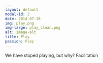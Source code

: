 ```yaml
---
layout: default
modal-id: 3
date: 2014-07-16
img: play.png
img-large: play_clean.png
alt: image-alt
title: Play
passion: Play
---
```

We have stoped playing, but why?
Facilitation